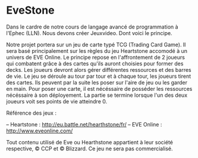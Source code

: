 EveStone
========

Dans le cardre de notre cours de langage avancé de programmation à l'Ephec (LLN).
Nous devons créer Jeuxvideo. Dont voici le principe.


Notre projet portera sur un jeu de carte typé TCG (Trading Card Game). Il sera basé 
principalement sur les règles du jeu Heartstone accomodé à un univers de EVE Online.
Le principe repose en l'affrontement de 2 joueurs qui combatent grâce à des cartes qu'ils 
auront choisies pour former des decks. Les joueurs devront alors gérer différentes ressources et des 
barres de vie.
Le jeu se déroule au tour par tour et à chaque tour, les joueurs tirent des cartes. Ils peuvent 
par la suite les poser sur l'aire de jeu ou les garder en main. Pour poser une carte, il est nécéssaire de 
posséder les ressources nécéssaire à son déployement. La partie se termine lorsque l'un des deux 
joueurs voit ses points de vie atteindre 0.

Référence des jeux : 

– Heartstone : http://eu.battle.net/hearthstone/fr/
– EVE Online : http://www.eveonline.com/

Tout contenu utilisé de Eve ou Hearthstone appartient à leur société respective, © CCP et © Blizzard. 
Ce jeu ne sera pas commercialisé.
